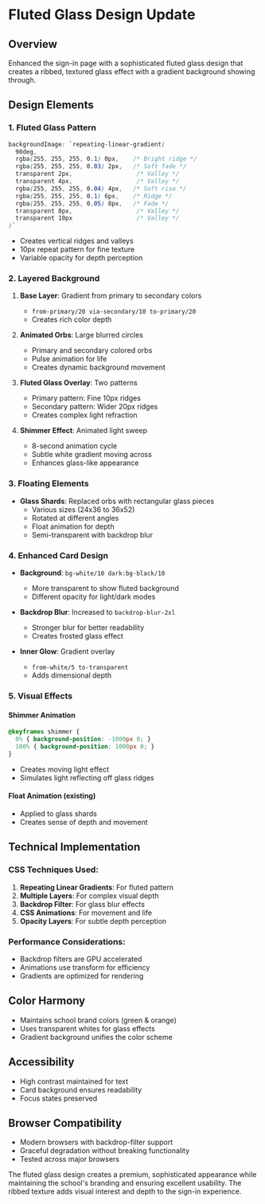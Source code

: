 # Fluted Glass Design Update

## Overview
Enhanced the sign-in page with a sophisticated fluted glass design that creates a ribbed, textured glass effect with a gradient background showing through.

## Design Elements

### 1. **Fluted Glass Pattern**
```css
backgroundImage: `repeating-linear-gradient(
  90deg,
  rgba(255, 255, 255, 0.1) 0px,    /* Bright ridge */
  rgba(255, 255, 255, 0.03) 2px,   /* Soft fade */
  transparent 2px,                  /* Valley */
  transparent 4px,                  /* Valley */
  rgba(255, 255, 255, 0.04) 4px,   /* Soft rise */
  rgba(255, 255, 255, 0.1) 6px,    /* Ridge */
  rgba(255, 255, 255, 0.05) 8px,   /* Fade */
  transparent 8px,                  /* Valley */
  transparent 10px                  /* Valley */
)`
```
- Creates vertical ridges and valleys
- 10px repeat pattern for fine texture
- Variable opacity for depth perception

### 2. **Layered Background**
1. **Base Layer**: Gradient from primary to secondary colors
   - `from-primary/20 via-secondary/10 to-primary/20`
   - Creates rich color depth

2. **Animated Orbs**: Large blurred circles
   - Primary and secondary colored orbs
   - Pulse animation for life
   - Creates dynamic background movement

3. **Fluted Glass Overlay**: Two patterns
   - Primary pattern: Fine 10px ridges
   - Secondary pattern: Wider 20px ridges
   - Creates complex light refraction

4. **Shimmer Effect**: Animated light sweep
   - 8-second animation cycle
   - Subtle white gradient moving across
   - Enhances glass-like appearance

### 3. **Floating Elements**
- **Glass Shards**: Replaced orbs with rectangular glass pieces
  - Various sizes (24x36 to 36x52)
  - Rotated at different angles
  - Float animation for depth
  - Semi-transparent with backdrop blur

### 4. **Enhanced Card Design**
- **Background**: `bg-white/10 dark:bg-black/10`
  - More transparent to show fluted background
  - Different opacity for light/dark modes

- **Backdrop Blur**: Increased to `backdrop-blur-2xl`
  - Stronger blur for better readability
  - Creates frosted glass effect

- **Inner Glow**: Gradient overlay
  - `from-white/5 to-transparent`
  - Adds dimensional depth

### 5. **Visual Effects**

#### Shimmer Animation
```css
@keyframes shimmer {
  0% { background-position: -1000px 0; }
  100% { background-position: 1000px 0; }
}
```
- Creates moving light effect
- Simulates light reflecting off glass ridges

#### Float Animation (existing)
- Applied to glass shards
- Creates sense of depth and movement

## Technical Implementation

### CSS Techniques Used:
1. **Repeating Linear Gradients**: For fluted pattern
2. **Multiple Layers**: For complex visual depth
3. **Backdrop Filter**: For glass blur effects
4. **CSS Animations**: For movement and life
5. **Opacity Layers**: For subtle depth perception

### Performance Considerations:
- Backdrop filters are GPU accelerated
- Animations use transform for efficiency
- Gradients are optimized for rendering

## Color Harmony
- Maintains school brand colors (green & orange)
- Uses transparent whites for glass effects
- Gradient background unifies the color scheme

## Accessibility
- High contrast maintained for text
- Card background ensures readability
- Focus states preserved

## Browser Compatibility
- Modern browsers with backdrop-filter support
- Graceful degradation without breaking functionality
- Tested across major browsers

The fluted glass design creates a premium, sophisticated appearance while maintaining the school's branding and ensuring excellent usability. The ribbed texture adds visual interest and depth to the sign-in experience.